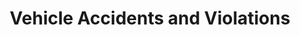 ---
layout: subcategory
title: Vehicle Accidents and Violations
category: public-safety
subcategory: vehicle-accidents-and-violations
---